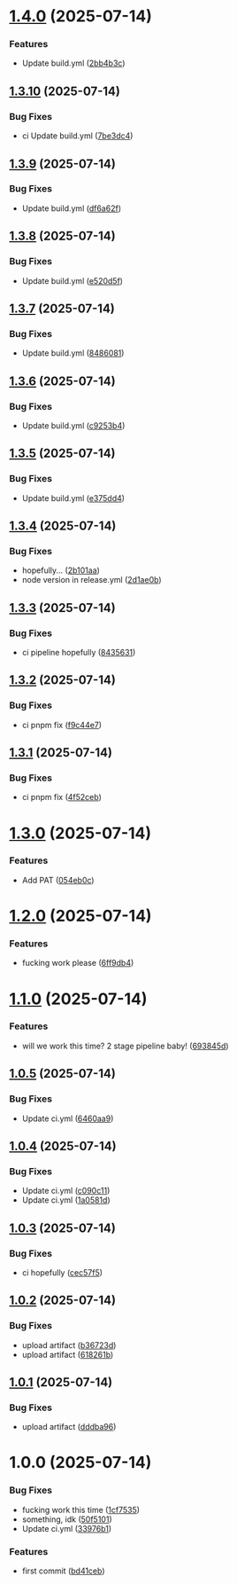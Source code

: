 # [1.4.0](https://github.com/Kerpackie/friendly-fishstick/compare/v1.3.10...v1.4.0) (2025-07-14)


### Features

* Update build.yml ([2bb4b3c](https://github.com/Kerpackie/friendly-fishstick/commit/2bb4b3c2f3e82a07015709f59fc55b992f0ff441))

## [1.3.10](https://github.com/Kerpackie/friendly-fishstick/compare/v1.3.9...v1.3.10) (2025-07-14)


### Bug Fixes

* ci Update build.yml ([7be3dc4](https://github.com/Kerpackie/friendly-fishstick/commit/7be3dc4873aba756fa4a8e9898a282ad2abb1379))

## [1.3.9](https://github.com/Kerpackie/friendly-fishstick/compare/v1.3.8...v1.3.9) (2025-07-14)


### Bug Fixes

* Update build.yml ([df6a62f](https://github.com/Kerpackie/friendly-fishstick/commit/df6a62f345463db285ba8f3ae874a574dc583dec))

## [1.3.8](https://github.com/Kerpackie/friendly-fishstick/compare/v1.3.7...v1.3.8) (2025-07-14)


### Bug Fixes

* Update build.yml ([e520d5f](https://github.com/Kerpackie/friendly-fishstick/commit/e520d5fa81fd354404a101982896fe9bfe30cd22))

## [1.3.7](https://github.com/Kerpackie/friendly-fishstick/compare/v1.3.6...v1.3.7) (2025-07-14)


### Bug Fixes

* Update build.yml ([8486081](https://github.com/Kerpackie/friendly-fishstick/commit/8486081b548c4dc953203d6ce3f8a75c6db17491))

## [1.3.6](https://github.com/Kerpackie/friendly-fishstick/compare/v1.3.5...v1.3.6) (2025-07-14)


### Bug Fixes

* Update build.yml ([c9253b4](https://github.com/Kerpackie/friendly-fishstick/commit/c9253b4915edec2ac5f5c6b073579a6787584b8f))

## [1.3.5](https://github.com/Kerpackie/friendly-fishstick/compare/v1.3.4...v1.3.5) (2025-07-14)


### Bug Fixes

* Update build.yml ([e375dd4](https://github.com/Kerpackie/friendly-fishstick/commit/e375dd4ec4ab68615d677dd76bb674f1decd2411))

## [1.3.4](https://github.com/Kerpackie/friendly-fishstick/compare/v1.3.3...v1.3.4) (2025-07-14)


### Bug Fixes

* hopefully... ([2b101aa](https://github.com/Kerpackie/friendly-fishstick/commit/2b101aa7f2fb9a3e44f7ea3a04edb56037158303))
* node version in release.yml ([2d1ae0b](https://github.com/Kerpackie/friendly-fishstick/commit/2d1ae0b021bb3ab1ddd019548c62c280b3bdaccf))

## [1.3.3](https://github.com/Kerpackie/friendly-fishstick/compare/v1.3.2...v1.3.3) (2025-07-14)


### Bug Fixes

* ci pipeline hopefully ([8435631](https://github.com/Kerpackie/friendly-fishstick/commit/8435631d5d0c9fcf09311a980561584836df0843))

## [1.3.2](https://github.com/Kerpackie/friendly-fishstick/compare/v1.3.1...v1.3.2) (2025-07-14)


### Bug Fixes

* ci pnpm fix ([f9c44e7](https://github.com/Kerpackie/friendly-fishstick/commit/f9c44e79747013b6d04cfeb2be7bf33f27683051))

## [1.3.1](https://github.com/Kerpackie/friendly-fishstick/compare/v1.3.0...v1.3.1) (2025-07-14)


### Bug Fixes

* ci pnpm fix ([4f52ceb](https://github.com/Kerpackie/friendly-fishstick/commit/4f52cebd5f2c58f2fe920b33758b83525571bb6b))

# [1.3.0](https://github.com/Kerpackie/friendly-fishstick/compare/v1.2.0...v1.3.0) (2025-07-14)


### Features

* Add PAT ([054eb0c](https://github.com/Kerpackie/friendly-fishstick/commit/054eb0c026cff0e6fb7c3feec8283fb30ed81a40))

# [1.2.0](https://github.com/Kerpackie/friendly-fishstick/compare/v1.1.0...v1.2.0) (2025-07-14)


### Features

* fucking work please ([6ff9db4](https://github.com/Kerpackie/friendly-fishstick/commit/6ff9db4879fe2180471aa3c84545519dbe946a27))

# [1.1.0](https://github.com/Kerpackie/friendly-fishstick/compare/v1.0.5...v1.1.0) (2025-07-14)


### Features

* will we work this time? 2 stage pipeline baby! ([693845d](https://github.com/Kerpackie/friendly-fishstick/commit/693845dcd9665ba1d3191622bd675b4d84080629))

## [1.0.5](https://github.com/Kerpackie/friendly-fishstick/compare/v1.0.4...v1.0.5) (2025-07-14)


### Bug Fixes

* Update ci.yml ([6460aa9](https://github.com/Kerpackie/friendly-fishstick/commit/6460aa92656f00a56d88091bd411e9997e5f9e04))

## [1.0.4](https://github.com/Kerpackie/friendly-fishstick/compare/v1.0.3...v1.0.4) (2025-07-14)


### Bug Fixes

* Update ci.yml ([c090c11](https://github.com/Kerpackie/friendly-fishstick/commit/c090c11b55f6c6754aef8d66f21aa7647a1f96fc))
* Update ci.yml ([1a0581d](https://github.com/Kerpackie/friendly-fishstick/commit/1a0581deb3af2965723793d090c99845a77dbe83))

## [1.0.3](https://github.com/Kerpackie/friendly-fishstick/compare/v1.0.2...v1.0.3) (2025-07-14)


### Bug Fixes

* ci hopefully ([cec57f5](https://github.com/Kerpackie/friendly-fishstick/commit/cec57f54ba02d651f3768990ec078a88317e49e7))

## [1.0.2](https://github.com/Kerpackie/friendly-fishstick/compare/v1.0.1...v1.0.2) (2025-07-14)


### Bug Fixes

* upload artifact ([b36723d](https://github.com/Kerpackie/friendly-fishstick/commit/b36723d146f202ba2a2457b9ff0d51db9ba7172b))
* upload artifact ([618261b](https://github.com/Kerpackie/friendly-fishstick/commit/618261bbe599b4e1ec1db70fc8af8170552d9ed3))

## [1.0.1](https://github.com/Kerpackie/friendly-fishstick/compare/v1.0.0...v1.0.1) (2025-07-14)


### Bug Fixes

* upload artifact ([dddba96](https://github.com/Kerpackie/friendly-fishstick/commit/dddba9694585f3f05514b060bfe867ab85a2a6ef))

# 1.0.0 (2025-07-14)


### Bug Fixes

* fucking work this time ([1cf7535](https://github.com/Kerpackie/friendly-fishstick/commit/1cf753521682112c45114f371f8636f6e8e2542e))
* something, idk ([50f5101](https://github.com/Kerpackie/friendly-fishstick/commit/50f510118f4241eefcc7a696d30a473aec6a7362))
* Update ci.yml ([33976b1](https://github.com/Kerpackie/friendly-fishstick/commit/33976b1ca8aaee8aa87eec778211ab7b07eb2c1c))


### Features

* first commit ([bd41ceb](https://github.com/Kerpackie/friendly-fishstick/commit/bd41ceb369cce19af2e51dfe61d7bbedf4a240f4))
